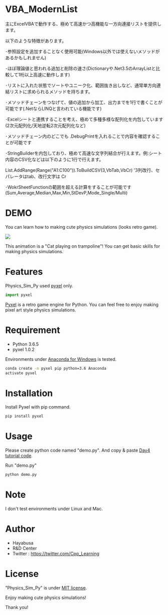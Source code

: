 # VBA_ModernList
主にExcelVBAで動作する、極めて高速かつ高機能な一方向連接リストを提供します。

以下のような特徴があります。

･参照設定を追加することなく使用可能(Windows以外では使えないメソッドがあるかもしれません)

･ほぼ理論値と思われる追加と削除の速さ(Dictionaryや.Net3.5のArrayListと比較して1桁以上高速に動作します)

･リストに入れた状態でソートやユニーク化、範囲抜き出しなど、通常単方向連結リストに求められるメソッドを持ちます。

･メソッドチェーンをつなげて、値の追加から加工、出力までを1行で書くことが可能です(.NetならLINQと言われている機能です)

･Excelシートと連携することを考え、極めて多種多様な配列化を内包しています(2次元配列化/天地逆転2次元配列化など)

･メソッドチェーン内のどこでも .DebugPrintを入れることで内容を確認することが可能です

･StringBuilderを内包しており、極めて高速な文字列結合が行えます。例:シート内容のCSV化などは以下のように1行で行えます。

  List.AddRange(Range("A1:C100")).ToBuildCSV(3,VbTab,VbCr)  '3列改行、セパレータはtab、改行文字は Cr
  
･WokrSheetFunctionの範囲を超える計算をすることが可能です(Sum,Average,Median,Max,Min,StDevP,Mode_Single/Multi)

 
# DEMO
 
You can learn how to making cute physics simulations (looks retro game).
 
![](https://cpp-learning.com/wp-content/uploads/2019/05/pyxel-190505-161951.gif)
 
This animation is a "Cat playing on trampoline"!
You can get basic skills for making physics simulations.
 
# Features
 
Physics_Sim_Py used [pyxel](https://github.com/kitao/pyxel) only.
 
```python
import pyxel
```
[Pyxel](https://github.com/kitao/pyxel) is a retro game engine for Python.
You can feel free to enjoy making pixel art style physics simulations.
 
# Requirement
 
* Python 3.6.5
* pyxel 1.0.2
 
Environments under [Anaconda for Windows](https://www.anaconda.com/distribution/) is tested.
 
```bash
conda create -n pyxel pip python=3.6 Anaconda
activate pyxel
```
 
# Installation
 
Install Pyxel with pip command.
 
```bash
pip install pyxel
```
 
# Usage
 
Please create python code named "demo.py".
And copy &amp; paste [Day4 tutorial code](https://cpp-learning.com/pyxel_physical_sim4/).
 
Run "demo.py"
 
```bash
python demo.py
```
 
# Note
 
I don't test environments under Linux and Mac.
 
# Author
 
* Hayabusa
* R&D Center
* Twitter : https://twitter.com/Cpp_Learning
 
# License
 
"Physics_Sim_Py" is under [MIT license](https://en.wikipedia.org/wiki/MIT_License).
 
Enjoy making cute physics simulations!
 
Thank you!
